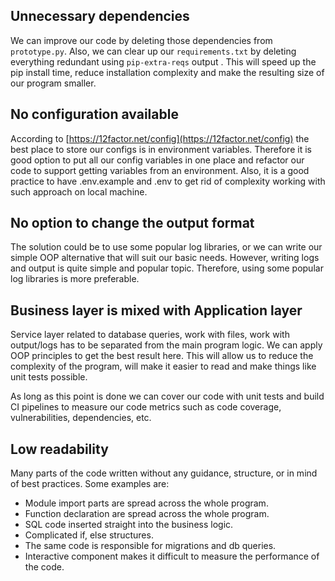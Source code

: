 ## Unnecessary dependencies

We can improve our code by deleting those dependencies from `prototype.py`. Also, we can clear up our `requirements.txt` 
by deleting everything redundant using `pip-extra-reqs` output . This will speed up the pip install time, reduce 
installation complexity and make the resulting size of our program smaller.

## No configuration available

According to [https://12factor.net/config](https://12factor.net/config) the best place to store our configs is in 
environment variables. Therefore it is good option to put all our config variables in one place and refactor our 
code to support getting variables from an environment. Also, it is a good practice to have .env.example and .env to 
get rid of complexity working with such approach on local machine. 

## No option to change the output format

The solution could be to use some popular log libraries, or we can write our simple OOP alternative that will suit 
our basic needs. However, writing logs and output is quite simple and popular topic. Therefore, using some popular
log libraries is more preferable. 

## Business layer is mixed with Application layer

Service layer related to database queries, work with files, work with output/logs has to be separated from the main
program logic. We can apply OOP principles to get the best result here. This will allow us to reduce the complexity of
the program, will make it easier to read and make things like unit tests possible.

As long as this point is done we can cover our code with unit tests and build CI pipelines to measure our code metrics
such as code coverage, vulnerabilities, dependencies, etc.  

## Low readability

Many parts of the code written without any guidance, structure, or in mind of best practices. 
Some examples are:
- Module import parts are spread across the whole program. 
- Function declaration  are spread across the whole program. 
- SQL code inserted straight into the business logic. 
- Complicated if, else structures.  
- The same code is responsible for migrations and db queries. 
- Interactive component makes it difficult to measure the performance of the code. 
